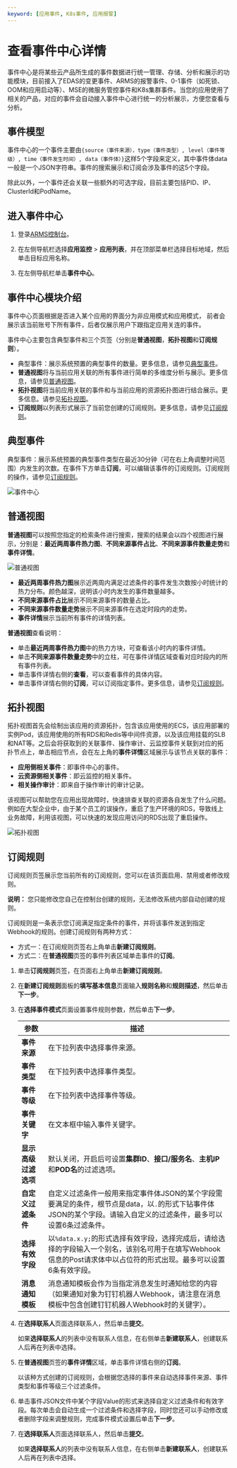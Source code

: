 ```yaml
---
keyword: [应用事件, K8s事件, 应用报警]
---
```


# 查看事件中心详情

事件中心是将某些云产品所生成的事件数据进行统一管理、存储、分析和展示的功能模块，目前接入了EDAS的变更事件、ARMS的报警事件、0-1事件（如死锁、OOM和应用启动等）、MSE的微服务管控事件和K8s集群事件。当您的应用使用了相关的产品，对应的事件会自动接入事件中心进行统一的分析展示，方便您查看与分析。

## 事件模型

事件中心的一个事件主要由`{source（事件来源），type（事件类型）, level（事件等级）, time（事件发生时间）, data（事件体）}`这样5个字段来定义，其中事件体data一般是一个JSON字符串。事件的搜索展示和订阅会涉及事件的这5个字段。

除此以外，一个事件还会关联一些额外的可选字段，目前主要包括PID、IP、ClusterId和PodName。

## 进入事件中心

1.  登录[ARMS控制台](https://arms-ap-southeast-1.console.aliyun.com/#/home)。

2.  在左侧导航栏选择**应用监控** \> **应用列表**，并在顶部菜单栏选择目标地域，然后单击目标应用名称。

3.  在左侧导航栏单击**事件中心**。


## 事件中心模块介绍

事件中心页面根据是否进入某个应用的界面分为非应用模式和应用模式， 前者会展示该当前账号下所有事件，后者仅展示用户下跟指定应用关连的事件。

事件中心主要包含典型事件和三个页签（分别是**普通视图**，**拓扑视图**和**订阅规则**）。

-   典型事件：展示系统预置的典型事件的数量。更多信息，请参见[典型事件](#section_1wn_yng_nw3)。
-   **普通视图**将与当前应用关联的所有事件进行简单的多维度分析与展示。更多信息，请参见[普通视图](#section_9xe_ve1_apw)。
-   **拓扑视图**将当前应用关联的事件和与当前应用的资源拓扑图进行结合展示。更多信息。请参见[拓扑视图](#section_or4_auc_c2u)。
-   **订阅规则**以列表形式展示了当前您创建的订阅规则。更多信息，请参见[订阅规则](#section_qg6_2r4_452)。

## 典型事件

典型事件：展示系统预置的典型事件类型在最近30分钟（可在右上角调整时间范围）内发生的次数。在事件下方单击**订阅**，可以编辑该事件的订阅规则。订阅规则的操作，请参见[订阅规则](#section_qg6_2r4_452)。

![事件中心](https://static-aliyun-doc.oss-accelerate.aliyuncs.com/assets/img/zh-CN/9716988061/p206200.png)

## 普通视图

**普通视图**可以按照您指定的检索条件进行搜索，搜索的结果会以四个视图进行展示，分别是：**最近两周事件热力图**、**不同来源事件占比**、**不同来源事件数量走势**和**事件详情**。

![普通视图](https://static-aliyun-doc.oss-accelerate.aliyuncs.com/assets/img/zh-CN/8738988061/p170186.png)

-   **最近两周事件热力图**展示近两周内满足过滤条件的事件发生次数按小时统计的热力分布。颜色越深，说明该小时内发生的事件数量越多。
-   **不同来源事件占比**展示不同来源事件的数量占比。
-   **不同来源事件数量走势**展示不同来源事件在选定时段内的走势。
-   **事件详情**展示当前所有事件的详情列表。

**普通视图**查看说明：

-   单击**最近两周事件热力图**中的热力方块，可查看该小时内的事件详情。
-   单击**不同来源事件数量走势**中的立柱，可在事件详情区域查看对应时段内的所有事件列表。
-   单击事件详情右侧的**查看**，可以查看事件的具体内容。
-   单击事件详情右侧的**订阅**，可以订阅指定事件。更多信息，请参见[订阅规则](#section_qg6_2r4_452)。

## 拓扑视图

拓扑视图首先会绘制出该应用的资源拓扑，包含该应用使用的ECS，该应用部署的实例Pod，该应用使用的所有RDS和Redis等中间件资源，以及该应用挂载的SLB和NAT等。之后会将获取到的关联事件、操作审计、云监控事件关联到对应的拓扑节点上，单击相应节点，会在左上角的**事件详情**区域展示与该节点关联的事件：

-   **应用侧相关事件**：即事件中心的事件。
-   **云资源侧相关事件**：即云监控的相关事件。
-   **相关操作审计**：即来自于操作审计的审计记录。

该视图可以帮助您在应用出现故障时，快速排查关联的资源各自发生了什么问题。例如在大型企业中，由于某个员工的误操作，重启了生产环境的RDS，导致线上业务故障，利用该视图，可以快速的发现应用访问的RDS出现了重启操作。

![拓扑视图](https://static-aliyun-doc.oss-accelerate.aliyuncs.com/assets/img/zh-CN/2915690061/p170187.png)

## 订阅规则

订阅规则页签展示您当前所有的订阅规则，您可以在该页面启用、禁用或者修改规则。

**说明：** 您只能修改您自己在控制台创建的规则，无法修改系统内部自动创建的规则。

订阅规则是一条表示您订阅满足指定条件的事件，并将该事件发送到指定Webhook的规则。创建订阅规则有两种方式：

-   方式一：在订阅规则页签右上角单击**新建订阅规则**。
-   方式二：在**普通视图**页签的事件列表区域单击事件的**订阅**。



1.  单击**订阅规则**页签，在页面右上角单击**新建订阅规则**。

2.  在**新建订阅规则**面板的**填写基本信息**页面输入**规则名称**和**规则描述**，然后单击**下一步**。

3.  在**选择事件模式**页面设置事件规则参数，然后单击**下一步**。

    |参数|描述|
    |--|--|
    |**事件来源**|在下拉列表中选择事件来源。|
    |**事件类型**|在下拉列表中选择事件类型。|
    |**事件等级**|在下拉列表中选择事件等级。|
    |**事件关键字**|在文本框中输入事件关键字。|
    |**显示高级过滤选项**|默认关闭，开启后可设置**集群ID**、**接口/服务名**、**主机IP**和**POD名**的过滤选项。|
    |**自定义过滤条件**|自定义过滤条件一般用来指定事件体JSON的某个字段需要满足的条件，根节点是data，以`.`的形式下钻事件体JSON的某个字段。请输入自定义的过滤条件，最多可以设置6条过滤条件。|
    |**选择有效字段**|以`%data.x.y;`的形式选择有效字段，选择完成后，请给选择的字段输入一个别名，该别名可用于在填写Webhook信息的Post请求体中以占位符的形式出现。最多可以设置6条有效字段。|
    |**消息通知模板**|消息通知模板会作为当指定消息发生时通知给您的内容（如果通知对象为钉钉机器人Webhook，请注意在消息模板中包含创建钉钉机器人Webhook时的关键字）。 |

4.  在**选择联系人**页面选择联系人，然后单击**提交**。

    如果**选择联系人**的列表中没有联系人信息，在右侧单击**新建联系人**，创建联系人后再在列表中选择。


1.  在**普通视图**页签的**事件详情**区域，单击事件详情右侧的**订阅**。

    以该种方式创建的订阅规则，会根据您选择的事件来自动选择事件来源、事件类型和事件等级三个过滤条件。

2.  单击事件JSON文件中某个字段Value的形式来选择自定义过滤条件和有效字段。每次单击会自动生成一个过滤条件和选择字段，同时您还可以手动修改或者删除字段来调整规则，完成事件模式设置后单击**下一步**。

3.  在**选择联系人**页面选择联系人，然后单击**提交**。

    如果**选择联系人**的列表中没有联系人信息，在右侧单击**新建联系人**，创建联系人后再在列表中选择。


